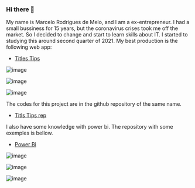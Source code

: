 ### Hi there 👋

My name is Marcelo Rodrigues de Melo, and I am a ex-entrepreneur. I had a small bussiness for 15 years, but the coronavirus crises took me off the market. So I decided to change and start to learn skills about IT. I started to studying this around second quarter of 2021. My best production is the following web app:

- [Titles Tips](https://titles-tips.herokuapp.com/)

![image](https://user-images.githubusercontent.com/77294637/182633690-d6ccfdea-0e76-4034-a9ed-fcc06b051c56.png)

![image](https://user-images.githubusercontent.com/77294637/182633905-88160eee-b617-47cd-b749-6f51b88bb92d.png)

![image](https://user-images.githubusercontent.com/77294637/182633997-6e910c58-f20b-448b-ba73-b37929f2a7c0.png)

The codes for this project are in the github repository of the same name.

- [Titls Tips rep](https://github.com/Marcelo0479/titles-tips)

I also have some knowledge with power bi. The repository with some exemples is bellow.

- [Power Bi](https://github.com/Marcelo0479/Alura_challenge_bi)

![image](https://user-images.githubusercontent.com/77294637/158210901-793b5710-20a5-4fe2-9d3a-def88b37ab2b.png)

![image](https://user-images.githubusercontent.com/77294637/159042141-690726fd-bb2c-4788-98db-4bee0437e7d3.png)

![image](https://user-images.githubusercontent.com/77294637/159492236-56326f38-fec5-4216-9e9e-eae9aa381b09.png)
